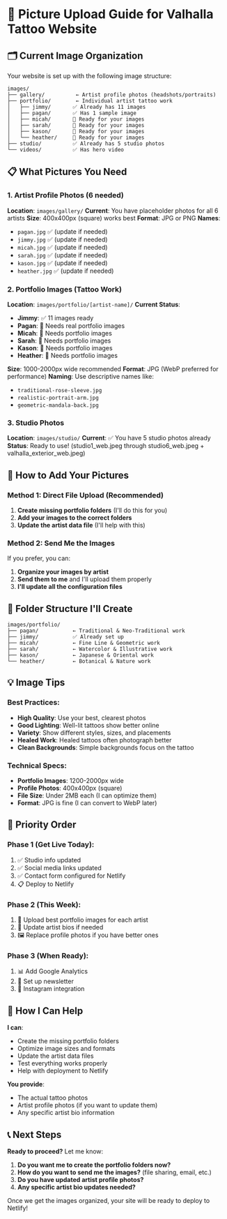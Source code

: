 # 📸 Picture Upload Guide for Valhalla Tattoo Website

## 🗂️ Current Image Organization

Your website is set up with the following image structure:

```
images/
├── gallery/          ← Artist profile photos (headshots/portraits)
├── portfolio/        ← Individual artist tattoo work
│   ├── jimmy/       ✅ Already has 11 images
│   ├── pagan/       ✅ Has 1 sample image
│   ├── micah/       📁 Ready for your images
│   ├── sarah/       📁 Ready for your images
│   ├── kason/       📁 Ready for your images
│   └── heather/     📁 Ready for your images
├── studio/          ✅ Already has 5 studio photos
└── videos/          ✅ Has hero video
```

## 📋 What Pictures You Need

### 1. **Artist Profile Photos** (6 needed)
**Location**: `images/gallery/`
**Current**: You have placeholder photos for all 6 artists
**Size**: 400x400px (square) works best
**Format**: JPG or PNG
**Names**: 
- `pagan.jpg` ✅ (update if needed)
- `jimmy.jpg` ✅ (update if needed)  
- `micah.jpg` ✅ (update if needed)
- `sarah.jpg` ✅ (update if needed)
- `kason.jpg` ✅ (update if needed)
- `heather.jpg` ✅ (update if needed)

### 2. **Portfolio Images** (Tattoo Work)
**Location**: `images/portfolio/[artist-name]/`
**Current Status**:
- **Jimmy**: ✅ 11 images ready
- **Pagan**: 📁 Needs real portfolio images
- **Micah**: 📁 Needs portfolio images  
- **Sarah**: 📁 Needs portfolio images
- **Kason**: 📁 Needs portfolio images
- **Heather**: 📁 Needs portfolio images

**Size**: 1000-2000px wide recommended
**Format**: JPG (WebP preferred for performance)
**Naming**: Use descriptive names like:
- `traditional-rose-sleeve.jpg`
- `realistic-portrait-arm.jpg`
- `geometric-mandala-back.jpg`

### 3. **Studio Photos** 
**Location**: `images/studio/`
**Current**: ✅ You have 5 studio photos already
**Status**: Ready to use! (studio1_web.jpeg through studio6_web.jpeg + valhalla_exterior_web.jpeg)

## 🚀 How to Add Your Pictures

### Method 1: Direct File Upload (Recommended)
1. **Create missing portfolio folders** (I'll do this for you)
2. **Add your images to the correct folders**
3. **Update the artist data file** (I'll help with this)

### Method 2: Send Me the Images
If you prefer, you can:
1. **Organize your images by artist**
2. **Send them to me** and I'll upload them properly
3. **I'll update all the configuration files**

## 📁 Folder Structure I'll Create

```
images/portfolio/
├── pagan/           ← Traditional & Neo-Traditional work
├── jimmy/           ✅ Already set up
├── micah/           ← Fine Line & Geometric work  
├── sarah/           ← Watercolor & Illustrative work
├── kason/           ← Japanese & Oriental work
└── heather/         ← Botanical & Nature work
```

## 💡 Image Tips

### **Best Practices**:
- **High Quality**: Use your best, clearest photos
- **Good Lighting**: Well-lit tattoos show better online
- **Variety**: Show different styles, sizes, and placements
- **Healed Work**: Healed tattoos often photograph better
- **Clean Backgrounds**: Simple backgrounds focus on the tattoo

### **Technical Specs**:
- **Portfolio Images**: 1200-2000px wide
- **Profile Photos**: 400x400px (square)
- **File Size**: Under 2MB each (I can optimize them)
- **Format**: JPG is fine (I can convert to WebP later)

## 🎯 Priority Order

### **Phase 1 (Get Live Today)**:
1. ✅ Studio info updated
2. ✅ Social media links updated  
3. ✅ Contact form configured for Netlify
4. 📋 Deploy to Netlify

### **Phase 2 (This Week)**:
1. 📸 Upload best portfolio images for each artist
2. 📝 Update artist bios if needed
3. 🖼️ Replace profile photos if you have better ones

### **Phase 3 (When Ready)**:
1. 📊 Add Google Analytics
2. 📧 Set up newsletter
3. 📱 Instagram integration

## 🤝 How I Can Help

**I can**:
- Create the missing portfolio folders
- Optimize image sizes and formats
- Update the artist data files
- Test everything works properly
- Help with deployment to Netlify

**You provide**:
- The actual tattoo photos
- Artist profile photos (if you want to update them)
- Any specific artist bio information

## 📞 Next Steps

**Ready to proceed?** Let me know:

1. **Do you want me to create the portfolio folders now?**
2. **How do you want to send me the images?** (file sharing, email, etc.)
3. **Do you have updated artist profile photos?**
4. **Any specific artist bio updates needed?**

Once we get the images organized, your site will be ready to deploy to Netlify!